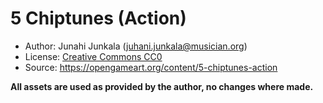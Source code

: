 # 5 Chiptunes (Action)

- Author: Junahi Junkala (juhani.junkala@musician.org)
- License: [Creative Commons CC0](https://creativecommons.org/publicdomain/zero/1.0/)
- Source: https://opengameart.org/content/5-chiptunes-action

**All assets are used as provided by the author, no changes where made.**